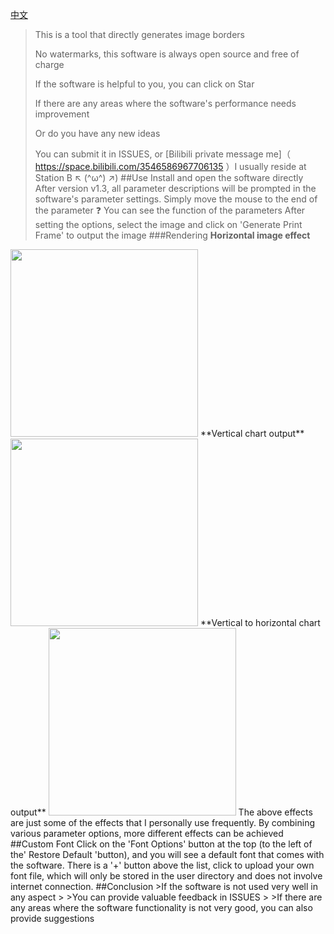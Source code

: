 [中文](https://github.com/bdxcc/XCCsy/blob/master/language/zh_README.md)

>This is a tool that directly generates image borders
>
>No watermarks, this software is always open source and free of charge
>
>If the software is helpful to you, you can click on Star
>
>If there are any areas where the software's performance needs improvement
>
>Or do you have any new ideas
>
>You can submit it in ISSUES, or [Bilibili private message me]（ https://space.bilibili.com/3546586967706135 ）I usually reside at Station B ↖ (^ω^) ↗)
##Use
Install and open the software directly
After version v1.3, all parameter descriptions will be prompted in the software's parameter settings. Simply move the mouse to the end of the parameter ❓ You can see the function of the parameters
After setting the options, select the image and click on 'Generate Print Frame' to output the image
###Rendering
**Horizontal image effect**
<img src="static/final effect. jpg" height="300"/>
**Vertical chart output**
<img src="static/final effect. png" height="300"/>
**Vertical to horizontal chart output**
<img src="static/final effect - vertical to horizontal. JPEG" height="300"/>
The above effects are just some of the effects that I personally use frequently. By combining various parameter options, more different effects can be achieved
##Custom Font
Click on the 'Font Options' button at the top (to the left of the' Restore Default 'button), and you will see a default font that comes with the software. There is a '+' button above the list, click to upload your own font file, which will only be stored in the user directory and does not involve internet connection.
##Conclusion
>If the software is not used very well in any aspect
>
>You can provide valuable feedback in ISSUES
>
>If there are any areas where the software functionality is not very good, you can also provide suggestions

